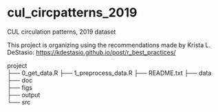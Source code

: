 # cul_circpatterns_2019
CUL circulation patterns, 2019 dataset

This project is organizing using the recommendations made by Krista L. DeStasio: https://kdestasio.github.io/post/r_best_practices/ 

project  
    ├── 0_get_data.R
    ├── 1_preprocess_data.R
    ├── README.txt
    ├── data  
    ├── doc  
    ├── figs  
    ├── output  
    └── src  